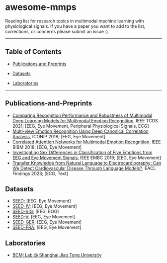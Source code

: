 # awesome-mmps
Reading list for research topics in multimodal machine learning with physiological signals.
If you have a paper you want to add to the list, corrections, or concerns please submit an issue :). 

***

## Table of Contents

- [Publications and Preprints](#publications-and-preprints)

- [Datasets](#datasets)

- [Laboratories](#laboratories)

***

## Publications-and-Preprints

- [Comparing Recognition Performance and Robustness of Multimodal Deep Learning Models for Multimodal Emotion Recognition](https://ieeexplore.ieee.org/abstract/document/9395500), IEEE TCDS 2021; [EEG, Eye Movement, Peripheral Physiological Signals, ECG]
- [Multi-view Emotion Recognition Using Deep Canonical Correlation Analysis](https://bcmi.sjtu.edu.cn/~blu/papers/2018/Qiu2018Multi-viewEmotion.pdf), ICONIP 2018; [EEG, Eye Movement]
- [Correlated Attention Networks for Multimodal Emotion Recognition](https://ieeexplore.ieee.org/stamp/stamp.jsp?arnumber=8621129), IEEE BIBM 2018; [EEG, Eye Movement]
- [Investigating Sex Differences in Classification of Five Emotions from EEG and Eye Movement Signals](https://drive.google.com/file/d/1pCln0DI3fiIPHHiRiCRcXJWb4LCWskXm/view), IEEE EMBC 2019; [EEG, Eye Movement]
- [Transfer Knowledge from Natural Language to Electrocardiography: Can We Detect Cardiovascular Disease Through Language Models?](https://arxiv.org/pdf/2301.09017.pdf), EACL Findings 2023; [ECG, Text]

## Datasets
- [SEED](https://bcmi.sjtu.edu.cn/home/seed/seed.html); [EEG, Eye Movement]
- [SEED-IV](https://bcmi.sjtu.edu.cn/home/seed/seed-iv.html); [EEG, Eye Movement]
- [SEED-VIG](https://bcmi.sjtu.edu.cn/home/seed/seed-vig.html); [EEG, EOG]
- [SEED-V](https://bcmi.sjtu.edu.cn/home/seed/seed-v.html); [EEG, Eye Movement]
- [SEED-GER](https://bcmi.sjtu.edu.cn/home/seed/seed-GER.html); [EEG, Eye Movement]
- [SEED-FRA](https://bcmi.sjtu.edu.cn/home/seed/seed-FRA.html); [EEG, Eye Movement]


## Laboratories
- [BCMI Lab @ Shanghai Jiao Tong University](https://bcmi.sjtu.edu.cn/)
  
